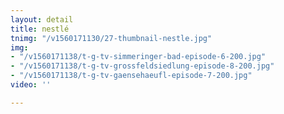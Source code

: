 ```yaml
---
layout: detail
title: nestlé
tnimg: "/v1560171130/27-thumbnail-nestle.jpg"
img:
- "/v1560171138/t-g-tv-simmeringer-bad-episode-6-200.jpg"
- "/v1560171138/t-g-tv-grossfeldsiedlung-episode-8-200.jpg"
- "/v1560171138/t-g-tv-gaensehaeufl-episode-7-200.jpg"
video: ''

---
```

